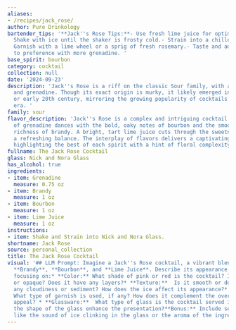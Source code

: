 ```yaml
---
aliases:
- /recipes/jack_rose/
author: Pure Drinkology
bartender_tips: '**Jack''s Rose Tips:**- Use fresh lime juice for optimal flavor.-
  Shake with ice until the shaker is frosty cold.- Strain into a chilled coupe glass.-
  Garnish with a lime wheel or a sprig of fresh rosemary.- Taste and adjust sweetness
  to preference with more grenadine. '
base_spirit: bourbon
category: cocktail
collection: null
date: '2024-09-23'
description: 'Jack''s Rose is a riff on the classic Sour family, with a twist of brandy
  and grenadine. Though its exact origin is murky, it likely emerged in the late 19th
  or early 20th century, mirroring the growing popularity of cocktails during that
  era. '
family: sour
flavor_description: 'Jack''s Rose is a complex and intriguing cocktail. The sweetness
  of grenadine dances with the bold, oaky notes of bourbon and the smooth, fruity
  richness of brandy. A bright, tart lime juice cuts through the sweetness, creating
  a refreshing balance. The interplay of flavors delivers a captivating experience,
  highlighting the best of each spirit with a hint of floral complexity. '
fullname: The Jack Rose Cocktail
glass: Nick and Nora Glass
has_alcohol: true
ingredients:
- item: Grenadine
  measure: 0.75 oz
- item: Brandy
  measure: 1 oz
- item: Bourbon
  measure: 1 oz
- item: Lime Juice
  measure: 1 oz
instructions:
- item: Shake and Strain into Nick and Nora Glass.
shortname: Jack Rose
source: personal_collection
title: The Jack Rose Cocktail
visual: '## LLM Prompt: Imagine a Jack''s Rose cocktail, a vibrant blend of **Grenadine**,
  **Brandy**, **Bourbon**, and **Lime Juice**. Describe its appearance in detail,
  focusing on:* **Color:** What shade of pink or red is the cocktail? Is it translucent
  or opaque? Does it have any layers?* **Texture:**  Is it smooth or does it have
  any cloudiness or sediment? How does the ice affect its appearance?* **Garnish:**
  What type of garnish is used, if any? How does it complement the overall visual
  appeal? * **Glassware:**  What type of glass is the cocktail served in? How does
  the shape of the glass enhance the presentation?**Bonus:** Include sensory details
  like the sound of ice clinking in the glass or the aroma of the ingredients. '
---
```



